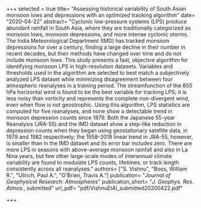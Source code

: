 +++
selected = true
title= "Assessing historical variability of South Asian monsoon lows and depressions with an optimized tracking algorithm"
date= "2020-04-22"
abstract= "Cyclonic low-pressure systems (LPS) produce abundant rainfall in South Asia, where they are traditionally categorized as monsoon lows, monsoon depressions, and more intense cyclonic storms.  The India Meteorological Department (IMD) has tracked monsoon depressions for over a century, finding a large decline in their number in recent decades, but their methods have changed over time and do not include monsoon lows. This study presents a fast, objective algorithm for identifying monsoon LPS in high-resolution datasets. Variables and thresholds used in the algorithm are selected to best match a subjectively analyzed LPS dataset while minimizing disagreement between four atmospheric reanalyses in a training period.  The streamfunction of the 850 hPa horizontal wind is found to be the best variable for tracking LPS; it is less noisy than vorticity and represents the complete non-divergent wind, even when flow is not geostrophic.  Using this algorithm, LPS statistics are computed for five reanalyses, and none show a detectable trend in monsoon depression counts since 1979.  Both the Japanese 55-year Reanalysis (JRA-55) and the IMD dataset show a step-like reduction in depression counts when they began using geostationary satellite data, in 1979 and 1982 respectively; the 1958-2018 linear trend in JRA-55, however, is smaller than in the IMD dataset and its error bar includes zero. There are more LPS in seasons with above-average monsoon rainfall and also in La Nina years, but few other large-scale modes of interannual climate variability are found to modulate LPS counts, lifetimes, or track length consistently across all reanalyses."
authors= ["S. Vishnu", "Boos, William R.", "Ullrich, Paul A.", "O'Brien, Travis A."]
publication= "*Journal of Geophysical Research: Atmospheres*"
publication_short= "*J. Geophys. Res. Atmos.*, submitted" 
url_pdf= "pdf/VishnuEtAl_submitted20200422.pdf"

+++



